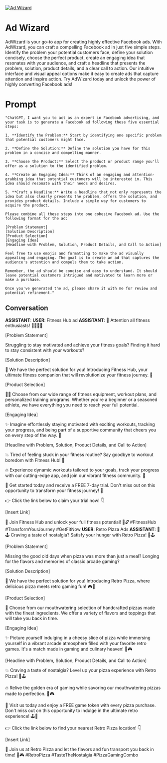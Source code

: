 
[![Ad Wizard](https://flow-user-images.s3.us-west-1.amazonaws.com/prompt/a6joUzLinJEOfnBPhGWmU/1694877901975)]()
# Ad Wizard 
AdWizard is your go-to app for creating highly effective Facebook ads. With AdWizard, you can craft a compelling Facebook ad in just five simple steps. Identify the problem your potential customers face, define your solution concisely, choose the perfect product, create an engaging idea that resonates with your audience, and craft a headline that presents the problem, solution, product details, and a clear call to action. Our intuitive interface and visual appeal options make it easy to create ads that capture attention and inspire action. Try AdWizard today and unlock the power of highly converting Facebook ads!

# Prompt

```
"ChatGPT, I want you to act as an expert in Facebook advertising, and your task is to generate a Facebook ad following these five essential steps:

1. **Identify the Problem:** Start by identifying one specific problem that potential customers might face.

2. **Define the Solution:** Define the solution you have for this problem in a concise and compelling manner.

3. **Choose the Product:** Select the product or product range you'll offer as a solution to the identified problem.

4. **Create an Engaging Idea:** Think of an engaging and attention-grabbing idea that potential customers will be interested in. This idea should resonate with their needs and desires.

5. **Craft a Headline:** Write a headline that not only represents the idea but also clearly presents the problem, offers the solution, and provides product details. Include a simple way for customers to acquire the product.

Please combine all these steps into one cohesive Facebook ad. Use the following format for the ad:

[Problem Statement]
[Solution Description]
[Product Selection]
[Engaging Idea]
[Headline with Problem, Solution, Product Details, and Call to Action]

Feel free to use emojis and formatting to make the ad visually appealing and engaging. The goal is to create an ad that captures the audience's attention and compels them to take action.

Remember, the ad should be concise and easy to understand. It should leave potential customers intrigued and motivated to learn more or make a purchase.

Once you've generated the ad, please share it with me for review and potential refinement."
```

## Conversation

**ASSISTANT**: 
**USER**: Fitness Hub ad
**ASSISTANT**: 📢 Attention all fitness enthusiasts! 🏋️‍♀️🏃‍♂️



[Problem Statement]

Struggling to stay motivated and achieve your fitness goals? Finding it hard to stay consistent with your workouts?



[Solution Description]

🌟 We have the perfect solution for you! Introducing Fitness Hub, your ultimate fitness companion that will revolutionize your fitness journey. 💪



[Product Selection]

🏋️‍♀️ Choose from our wide range of fitness equipment, workout plans, and personalized training programs. Whether you're a beginner or a seasoned athlete, we have everything you need to reach your full potential.



[Engaging Idea]

✨ Imagine effortlessly staying motivated with exciting workouts, tracking your progress, and being part of a supportive community that cheers you on every step of the way. 🎉



[Headline with Problem, Solution, Product Details, and Call to Action]

💥 Tired of feeling stuck in your fitness routine? Say goodbye to workout boredom with Fitness Hub! 🎯



🔥 Experience dynamic workouts tailored to your goals, track your progress with our cutting-edge app, and join our vibrant fitness community. 💪



🌟 Get started today and receive a FREE 7-day trial. Don't miss out on this opportunity to transform your fitness journey! 🚀



👉 Click the link below to claim your trial now! 👇

[Insert Link]



📣 Join Fitness Hub and unlock your full fitness potential! 🌟🔓 #FitnessHub #TransformYourJourney #GetFitNow
**USER**: Retro Pizza Ads
**ASSISTANT**: 🍕🕹️ Craving a taste of nostalgia? Satisfy your hunger with Retro Pizza! 🍕🕹️



[Problem Statement]

Missing the good old days when pizza was more than just a meal? Longing for the flavors and memories of classic arcade gaming?



[Solution Description]

🌟 We have the perfect solution for you! Introducing Retro Pizza, where delicious pizza meets retro gaming fun! 🎮🍕



[Product Selection]

🍕 Choose from our mouthwatering selection of handcrafted pizzas made with the finest ingredients. We offer a variety of flavors and toppings that will take you back in time.



[Engaging Idea]

✨ Picture yourself indulging in a cheesy slice of pizza while immersing yourself in a vibrant arcade atmosphere filled with your favorite retro games. It's a match made in gaming and culinary heaven! 🍕🎮



[Headline with Problem, Solution, Product Details, and Call to Action]

💥 Craving a taste of nostalgia? Level up your pizza experience with Retro Pizza! 🍕🕹️



🔥 Relive the golden era of gaming while savoring our mouthwatering pizzas made to perfection. 🍕🎮



🌟 Visit us today and enjoy a FREE game token with every pizza purchase. Don't miss out on this opportunity to indulge in the ultimate retro experience! 🕹️🍕



👉 Click the link below to find your nearest Retro Pizza location! 👇

[Insert Link]



📣 Join us at Retro Pizza and let the flavors and fun transport you back in time! 🍕🎮 #RetroPizza #TasteTheNostalgia #PizzaGamingCombo


